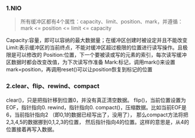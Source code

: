 ### 1.NIO
>所有缓冲区都有4个属性：capacity、limit、position、mark，并遵循：mark <= position <= limit <= capacity

Capacity:容量，即可以容纳的最大数据量；在缓冲区创建时被设定并且不能改变
Limit:表示缓冲区的当前终点，不能对缓冲区超过极限的位置进行读写操作。且极限是可以修改的
Position:位置，下一个要被读或写的元素的索引，每次读写缓冲区数据时都会改变改值，为下次读写作准备
Mark:标记，调用mark()来设置mark=position，再调用reset()可以让position恢复到标记的位置

### 2.clear、flip、rewind、compact
clear()，只是把指针移到位置0，并没有真正清空数据。 
flip()，当前位置设置为EOF，指针指向0. 
rewind，指针指向0. 
compact()，压缩数据。比如当前EOF是6，当前指针指向2 
（即0,1的数据已经写出了，没用了）， 
那么compact方法将把2,3,4,5的数据挪到0,1,2,3的位置， 
然后指针指向4的位置。这样的意思是，从4的位置接着再写入数据。

